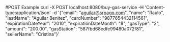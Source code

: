 #POST Example
curl -X POST localhost:8080/buy-gas-service -H 'Content-type:application/json' -d '{"email": "aguilar@srpago.com", "name": "Raulo", "lastName": "Aguilar Benitez", "cardNumber": "9877654432114561", "expirationDateYear": "2010", "expirationDateMonth": "8", "gasType": "2", "amount": "200.00", "gasStation": "587fbd68edfe99480a072f81", "sellerName": "Cristina"}'